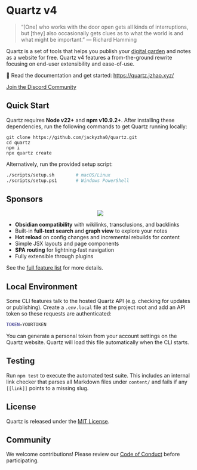 # Quartz v4

> “[One] who works with the door open gets all kinds of interruptions, but [they] also occasionally gets clues as to what the world is and what might be important.” — Richard Hamming

Quartz is a set of tools that helps you publish your [digital garden](https://jzhao.xyz/posts/networked-thought) and notes as a website for free.
Quartz v4 features a from-the-ground rewrite focusing on end-user extensibility and ease-of-use.

🔗 Read the documentation and get started: https://quartz.jzhao.xyz/

[Join the Discord Community](https://discord.gg/cRFFHYye7t)

## Quick Start

Quartz requires **Node v22+** and **npm v10.9.2+**. After installing these
dependencies, run the following commands to get Quartz running locally:

```shell
git clone https://github.com/jackyzha0/quartz.git
cd quartz
npm i
npx quartz create
```

Alternatively, run the provided setup script:

```bash
./scripts/setup.sh        # macOS/Linux
./scripts/setup.ps1       # Windows PowerShell
```

## Sponsors

  <p align="center">
    <a href="https://github.com/sponsors/jackyzha0">
      <img src="https://cdn.jsdelivr.net/gh/jackyzha0/jackyzha0/sponsorkit/sponsors.svg" />
    </a>
  </p>

- **Obsidian compatibility** with wikilinks, transclusions, and backlinks
- Built-in **full-text search** and **graph view** to explore your notes
- **Hot reload** on config changes and incremental rebuilds for content
- Simple JSX layouts and page components
- **SPA routing** for lightning‑fast navigation
- Fully extensible through plugins

See the [full feature list](docs/features/) for more details.

## Local Environment

Some CLI features talk to the hosted Quartz API (e.g. checking for updates or publishing).
Create a `.env.local` file at the project root and add an API token so these requests are authenticated:

```bash
TOKEN=YOURTOKEN
```

You can generate a personal token from your account settings on the Quartz website.
Quartz will load this file automatically when the CLI starts.

## Testing

Run `npm test` to execute the automated test suite. This includes an internal
link checker that parses all Markdown files under `content/` and fails if any
`[[link]]` points to a missing slug.

## License

Quartz is released under the [MIT License](LICENSE.txt).

## Community

We welcome contributions! Please review our [Code of Conduct](CODE_OF_CONDUCT.md) before participating.
